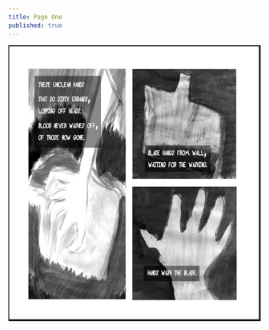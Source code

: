 ```yaml
---
title: Page One
published: true
---
```

<img src="https://raw.githubusercontent.com/LWFlouisa/UFImages/main/images/uploadedfairy_P1.png" width="800px" height="550px"/>
